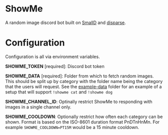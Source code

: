 # ShowMe

A random image discord bot built on [SmallD](https://github.com/princesslana/smalld)
and [disparse](https://github.com/BoscoJared/disparse).

# Configuration

Configuration is all via environment variables.

**SHOWME_TOKEN** [required]: Discord bot token

**SHOWME_DATA** [required]:
Folder from which to fetch random images.
This should be split up by category with the folder name being the category that the users will request.
See the [example-data](https://github.com/ianagbip1oti/showme/tree/master/example-data) folder for an example of a setup
that will support `!showme cat` and `!showme dog`

**SHOWME_CHANNEL_ID**: Optinally restrict ShowMe to responding with images in a single channel only.

**SHOWME_COOLDOWN**: Optionally restrict how often each category can be shown.
Format is based on the ISO-8601 duration format PnDTnHnMn. For example `SHOWME_COOLDOWN=PT15M` would be a 15 minute cooldown.
